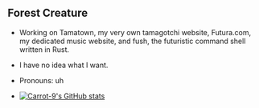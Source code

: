 ## Forest Creature


- Working on Tamatown, my very own tamagotchi website, Futura.com, my dedicated music website, and fush, the futuristic command shell written in Rust.

- I have no idea what I want.
  
- Pronouns: uh

- [![Carrot-9's GitHub stats](https://github-readme-stats.vercel.app/api?username=Carrot-9)](https://github.com/Carrot-9/github-readme-stats)



